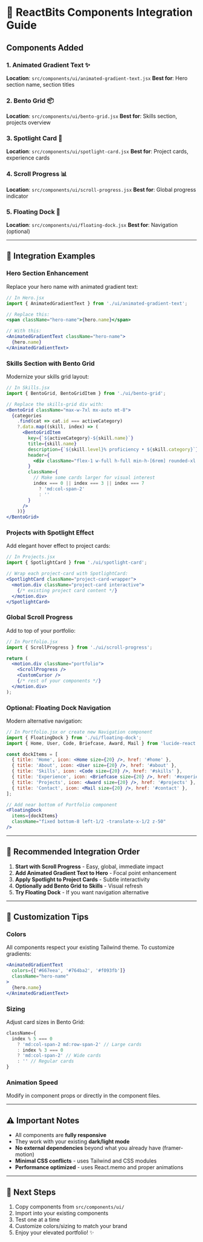 # 🎨 ReactBits Components Integration Guide

## Components Added

### 1. **Animated Gradient Text** ✨
**Location**: `src/components/ui/animated-gradient-text.jsx`
**Best for**: Hero section name, section titles

### 2. **Bento Grid** 📦
**Location**: `src/components/ui/bento-grid.jsx`
**Best for**: Skills section, projects overview

### 3. **Spotlight Card** 💫
**Location**: `src/components/ui/spotlight-card.jsx`
**Best for**: Project cards, experience cards

### 4. **Scroll Progress** 📊
**Location**: `src/components/ui/scroll-progress.jsx`
**Best for**: Global progress indicator

### 5. **Floating Dock** 🎯
**Location**: `src/components/ui/floating-dock.jsx`
**Best for**: Navigation (optional)

---

## 📝 Integration Examples

### Hero Section Enhancement

Replace your hero name with animated gradient text:

```jsx
// In Hero.jsx
import { AnimatedGradientText } from './ui/animated-gradient-text';

// Replace this:
<span className="hero-name">{hero.name}</span>

// With this:
<AnimatedGradientText className="hero-name">
  {hero.name}
</AnimatedGradientText>
```

### Skills Section with Bento Grid

Modernize your skills grid layout:

```jsx
// In Skills.jsx
import { BentoGrid, BentoGridItem } from './ui/bento-grid';

// Replace the skills-grid div with:
<BentoGrid className="max-w-7xl mx-auto mt-8">
  {categories
    .find(cat => cat.id === activeCategory)
    ?.data.map((skill, index) => (
      <BentoGridItem
        key={`${activeCategory}-${skill.name}`}
        title={skill.name}
        description={`${skill.level}% proficiency • ${skill.category}`}
        header={
          <div className="flex-1 w-full h-full min-h-[6rem] rounded-xl bg-gradient-to-br from-neutral-200 dark:from-neutral-900 to-neutral-100 dark:to-neutral-800" />
        }
        className={
          // Make some cards larger for visual interest
          index === 0 || index === 3 || index === 7
            ? 'md:col-span-2'
            : ''
        }
      />
    ))}
</BentoGrid>
```

### Projects with Spotlight Effect

Add elegant hover effect to project cards:

```jsx
// In Projects.jsx
import { SpotlightCard } from './ui/spotlight-card';

// Wrap each project-card with SpotlightCard:
<SpotlightCard className="project-card-wrapper">
  <motion.div className="project-card interactive">
    {/* existing project card content */}
  </motion.div>
</SpotlightCard>
```

### Global Scroll Progress

Add to top of your portfolio:

```jsx
// In Portfolio.jsx
import { ScrollProgress } from './ui/scroll-progress';

return (
  <motion.div className="portfolio">
    <ScrollProgress />
    <CustomCursor />
    {/* rest of your components */}
  </motion.div>
);
```

### Optional: Floating Dock Navigation

Modern alternative navigation:

```jsx
// In Portfolio.jsx or create new Navigation component
import { FloatingDock } from './ui/floating-dock';
import { Home, User, Code, Briefcase, Award, Mail } from 'lucide-react';

const dockItems = [
  { title: 'Home', icon: <Home size={20} />, href: '#home' },
  { title: 'About', icon: <User size={20} />, href: '#about' },
  { title: 'Skills', icon: <Code size={20} />, href: '#skills' },
  { title: 'Experience', icon: <Briefcase size={20} />, href: '#experience' },
  { title: 'Projects', icon: <Award size={20} />, href: '#projects' },
  { title: 'Contact', icon: <Mail size={20} />, href: '#contact' },
];

// Add near bottom of Portfolio component
<FloatingDock 
  items={dockItems} 
  className="fixed bottom-8 left-1/2 -translate-x-1/2 z-50"
/>
```

---

## 🎯 Recommended Integration Order

1. **Start with Scroll Progress** - Easy, global, immediate impact
2. **Add Animated Gradient Text to Hero** - Focal point enhancement
3. **Apply Spotlight to Project Cards** - Subtle interactivity
4. **Optionally add Bento Grid to Skills** - Visual refresh
5. **Try Floating Dock** - If you want navigation alternative

---

## 🎨 Customization Tips

### Colors
All components respect your existing Tailwind theme. To customize gradients:

```jsx
<AnimatedGradientText 
  colors={['#667eea', '#764ba2', '#f093fb']}
  className="hero-name"
>
  {hero.name}
</AnimatedGradientText>
```

### Sizing
Adjust card sizes in Bento Grid:

```jsx
className={
  index % 5 === 0 
    ? 'md:col-span-2 md:row-span-2' // Large cards
    : index % 3 === 0
    ? 'md:col-span-2' // Wide cards
    : '' // Regular cards
}
```

### Animation Speed
Modify in component props or directly in the component files.

---

## ⚠️ Important Notes

- All components are **fully responsive**
- They work with your existing **dark/light mode**
- **No external dependencies** beyond what you already have (framer-motion)
- **Minimal CSS conflicts** - uses Tailwind and CSS modules
- **Performance optimized** - uses React.memo and proper animations

---

## 🚀 Next Steps

1. Copy components from `src/components/ui/`
2. Import into your existing components
3. Test one at a time
4. Customize colors/sizing to match your brand
5. Enjoy your elevated portfolio! ✨
